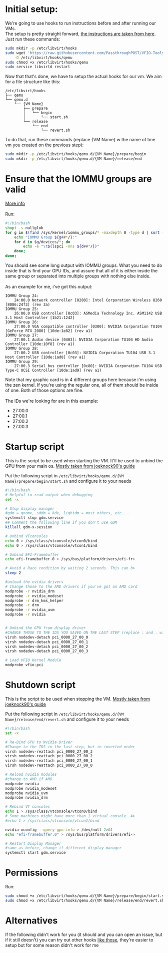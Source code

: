 # Initial setup:
We're going to use hooks to run instructions before and after running our VMs.<br>
The setup is pretty straight forward, [the instructions are taken from here](https://passthroughpo.st/simple-per-vm-libvirt-hooks-with-the-vfio-tools-hook-helper/). Just run these commands:
```sh
sudo mkdir -p /etc/libvirt/hooks
sudo wget 'https://raw.githubusercontent.com/PassthroughPOST/VFIO-Tools/master/libvirt_hooks/qemu' \
    -O /etc/libvirt/hooks/qemu
sudo chmod +x /etc/libvirt/hooks/qemu
sudo service libvirtd restart
```

Now that that's done, we have to setup the actual hooks for our vm.
We aim for a file structure like this:

```
/etc/libvirt/hooks
├── qemu
└── qemu.d
    └── {VM Name}
        ├── prepare
        │   └── begin
        │       └── start.sh
        └── release
            └── end
                └── revert.sh
```

To do that, run these commands (replace {VM Name} w the name of tme vm you created on the previous step):
```sh
sudo mkdir -p /etc/libvirt/hooks/qemu.d/{VM Name}/prepare/begin
sudo mkdir -p /etc/libvirt/hooks/qemu.d/{VM Name}/release/end
```

# Ensure that the IOMMU groups are valid
[More info](https://wiki.archlinux.org/title/PCI_passthrough_via_OVMF#Ensuring_that_the_groups_are_valid)<br><br>
Run:
```sh
#!/bin/bash
shopt -s nullglob
for g in $(find /sys/kernel/iommu_groups/* -maxdepth 0 -type d | sort -V); do
    echo "IOMMU Group ${g##*/}:"
    for d in $g/devices/*; do
        echo -e "\t$(lspci -nns ${d##*/})"
    done;
done;
```
You should see some long output with IOMMU groups. What you need to do inside that is find your GPU IDs, and assure that all of it is either inside the same group or separated into multiple groups with nothing else inside.<br><br>
As an example for me, i've got this output:
```
IOMMU Group 24:
	24:00.0 Network controller [0280]: Intel Corporation Wireless 8260 [8086:24f3] (rev 3a)
IOMMU Group 25:
	26:00.0 USB controller [0c03]: ASMedia Technology Inc. ASM1142 USB 3.1 Host Controller [1b21:1242]
IOMMU Group 26:
	27:00.0 VGA compatible controller [0300]: NVIDIA Corporation TU104 [GeForce RTX 2080] [10de:1e82] (rev a1)
IOMMU Group 27:
	27:00.1 Audio device [0403]: NVIDIA Corporation TU104 HD Audio Controller [10de:10f8] (rev a1)
IOMMU Group 28:
	27:00.2 USB controller [0c03]: NVIDIA Corporation TU104 USB 3.1 Host Controller [10de:1ad8] (rev a1)
IOMMU Group 29:
	27:00.3 Serial bus controller [0c80]: NVIDIA Corporation TU104 USB Type-C UCSI Controller [10de:1ad9] (rev a1)
```
Note that my graphic card is in 4 different groups here because i'm using the zen kernel. If you're using the regular one, all of them should be inside of one. Both of those options are fine.<br><br>
The IDs we're looking for are in this example:
- 27:00.0
- 27:00.1
- 27:00.2
- 27:00.3



# Startup script
This is the script to be used when starting the VM. It'll be used to unbind the GPU from your main os. [Mostly taken from joeknock90's guide](https://github.com/joeknock90/Single-GPU-Passthrough#start-script)<br>

Put the following script in `/etc/libvirt/hooks/qemu.d/{VM Name}/prepare/begin/start.sh` and configure it to your needs
```sh
#!/bin/bash
# Helpful to read output when debugging
set -x

# Stop display manager
#gdm = gnome, sddm = kde, lightdm = most others, etc....
systemctl stop gdm.service
## Comment the following line if you don't use GDM
killall gdm-x-session

# Unbind VTconsoles
echo 0 > /sys/class/vtconsole/vtcon0/bind
echo 0 > /sys/class/vtconsole/vtcon1/bind

# Unbind EFI-Framebuffer
echo efi-framebuffer.0 > /sys/bus/platform/drivers/efi-fr>

# Avoid a Race condition by waiting 2 seconds. This can b>
sleep 2

#unload the nvidia drivers
# Change those to the AMD drivers if you've got an AMD card
modprobe -r nvidia_drm
modprobe -r nvidia_modeset
modprobe -r drm_kms_helper
modprobe -r drm
modprobe -r nvidia_uvm
modprobe -r nvidia


# Unbind the GPU from display driver
#CHANGE THOSE TO THE IDS YOU SAVED ON THE LAST STEP (replace : and . with _)
virsh nodedev-detach pci_0000_27_00_0
virsh nodedev-detach pci_0000_27_00_1
virsh nodedev-detach pci_0000_27_00_2
virsh nodedev-detach pci_0000_27_00_3

# Load VFIO Kernel Module
modprobe vfio-pci
```


# Shutdown script
This is the script to be used when stopping the VM. [Mostly taken from joeknock90's guide](https://github.com/joeknock90/Single-GPU-Passthrough#start-script)<br>

Put the following script in `/etc/libvirt/hooks/qemu.d/{VM Name}/release/end/revert.sh` and configure it to your needs
```sh
#!/bin/bash
set -x

# Re-Bind GPU to Nvidia Driver
#Change to the IDS in the last step, but in inverted order
virsh nodedev-reattach pci_0000_27_00_3
virsh nodedev-reattach pci_0000_27_00_2
virsh nodedev-reattach pci_0000_27_00_1
virsh nodedev-reattach pci_0000_27_00_0

# Reload nvidia modules
#change to AMD if AMD
modprobe nvidia
modprobe nvidia_modeset
modprobe nvidia_uvm
modprobe nvidia_drm

# Rebind VT consoles
echo 1 > /sys/class/vtconsole/vtcon0/bind
# Some machines might have more than 1 virtual console. A>
#echo 1 > /sys/class/vtconsole/vtcon1/bind

nvidia-xconfig --query-gpu-info > /dev/null 2>&1
echo "efi-framebuffer.0" > /sys/bus/platform/drivers/efi->

# Restart Display Manager
#same as before, change if different display manager
systemctl start gdm.service
```

# Permissions
Run:
```sh
sudo chmod +x /etc/libvirt/hooks/qemu.d/{VM Name}/prepare/begin/start.sh
sudo chmod +x /etc/libvirt/hooks/qemu.d/{VM Name}/release/end/revert.sh
```

# Alternatives

If the following didn't work for you (it should and you can open an issue, but if it still doesn't) you can try out other hooks [like those](https://gitlab.com/risingprismtv/single-gpu-passthrough), they're easier to setup but for some reason didn't work for me